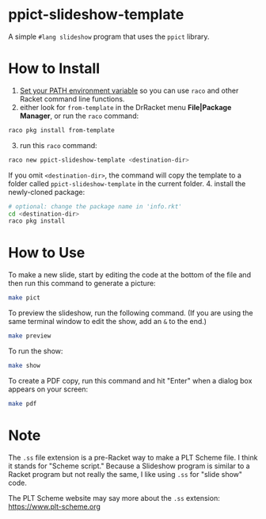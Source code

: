 ppict-slideshow-template
===

A simple `#lang slideshow` program that uses the `ppict` library.


# How to Install

1. [Set your PATH environment variable](https://github.com/racket/racket/wiki/Set-your-PATH-environment-variable) 
so you can use `raco` and other Racket command line functions.
2. either look for `from-template` in the DrRacket menu **File|Package Manager**, or run the `raco` command:
```bash
raco pkg install from-template
```
3. run this `raco` command:
```bash
raco new ppict-slideshow-template <destination-dir>
```
If you omit `<destination-dir>`, the command will copy the template to a folder called `ppict-slideshow-template` in the current folder.
4. install the newly-cloned package:
```bash
# optional: change the package name in 'info.rkt'
cd <destination-dir>
raco pkg install
```


# How to Use

To make a new slide, start by editing the code at the bottom of the file and
then run this command to generate a picture:

```bash
make pict
```

To preview the slideshow, run the following command. (If you are using the same
terminal window to edit the show, add an `&` to the end.)

```bash
make preview
```

To run the show:

```bash
make show
```

To create a PDF copy, run this command and hit "Enter" when a dialog box appears
on your screen:

```bash
make pdf
```


# Note

The `.ss` file extension is a pre-Racket way to make a PLT Scheme file.
I think it stands for "Scheme script."
Because a Slideshow program is similar to a Racket program but not really the
same, I like using `.ss` for "slide show" code.

The PLT Scheme website may say more about the `.ss` extension:
<https://www.plt-scheme.org>

